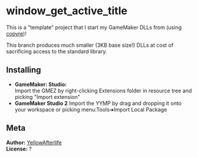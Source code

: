 # window_get_active_title

This is a "template" project that I start my GameMaker DLLs from (using [copyre](https://github.com/YAL-Haxe/copyre))!

This branch produces much smaller (3KB base size!) DLLs at cost of sacrificing access to the standard library.

## Installing

<!--
- **GameMaker 8.1 and older:**  
  Add the DLL as an included file.  
  Add the scripts using menu:Scripts➜Import Scripts
-->
- **GameMaker: Studio:**  
  Import the GMEZ by right-clicking Extensions folder in resource tree and picking "Import extension"
- **GameMaker Studio 2**
  Import the YYMP by drag and dropping it onto your workspace or picking menu:Tools➜Import Local Package

## Meta

**Author:** [YellowAfterlife](https://github.com/YellowAfterlife)  
**License:** ?